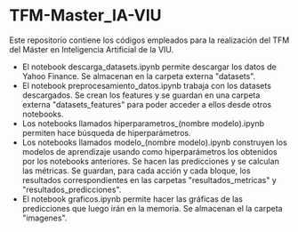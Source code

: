 # TFM-Master_IA-VIU
Este repositorio contiene los códigos empleados para la realización del TFM del Máster en Inteligencia Artificial de la VIU. 

- El notebook descarga_datasets.ipynb permite descargar los datos de Yahoo Finance. Se almacenan en la carpeta externa "datasets".
- El notebook preprocesamiento_datos.ipynb trabaja con los datasets descargados. Se crean los features y se guardan en una carpeta externa "datasets_features" para poder acceder a ellos desde otros notebooks.
- Los notebooks llamados hiperparametros_(nombre modelo).ipynb permiten hace búsqueda de hiperparámetros.
- Los notebooks llamados modelo_(nombre modelo).ipynb construyen los modelos de aprendizaje usando como hiperparámetros los obtenidos por los notebooks anteriores. Se hacen las predicciones y se calculan las métricas. Se guardan, para cada acción y cada bloque, los resultados correspondientes en las carpetas "resultados_metricas" y "resultados_predicciones".
- El notebook graficos.ipynb permite hacer las gráficas de las predicciones que luego irán en la memoria. Se almacenan el la carpeta "imagenes". 
